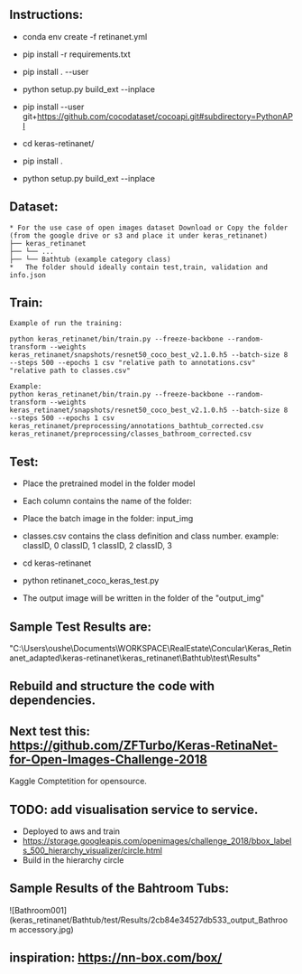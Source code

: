 ## 
## Instructions:
   * conda env create -f retinanet.yml
   * pip install -r requirements.txt

   * pip install . --user
   * python setup.py build_ext --inplace
   * pip install --user git+https://github.com/cocodataset/cocoapi.git#subdirectory=PythonAPI
   * cd keras-retinanet/
   * pip install .
   * python setup.py build_ext --inplace

## Dataset:
    * For the use case of open images dataset Download or Copy the folder (from the google drive or s3 and place it under keras_retinanet)
    ├── keras_retinanet
    ├── └── ...
    ├── └── Bathtub (example category class)
    *   The folder should ideally contain test,train, validation and info.json

## Train:
    Example of run the training:

    python keras_retinanet/bin/train.py --freeze-backbone --random-transform --weights  keras_retinanet/snapshots/resnet50_coco_best_v2.1.0.h5 --batch-size 8 --steps 500 --epochs 1 csv "relative path to annotations.csv" "relative path to classes.csv"

    Example:
    python keras_retinanet/bin/train.py --freeze-backbone --random-transform --weights keras_retinanet/snapshots/resnet50_coco_best_v2.1.0.h5 --batch-size 8 --steps 500 --epochs 1 csv keras_retinanet/preprocessing/annotations_bathtub_corrected.csv keras_retinanet/preprocessing/classes_bathroom_corrected.csv

## Test:
   * Place the pretrained model in the folder model
   * Each column contains the name of the folder:    
   * Place the batch image in the folder: input_img
   * classes.csv contains the class definition and class number.
     example:
     classID, 0
     classID, 1
     classID, 2
     classID, 3

   * cd keras-retinanet
   * python retinanet_coco_keras_test.py
   * The output image will be written in the folder of the "output_img"

## Sample Test Results are:
   "C:\Users\oushe\Documents\WORKSPACE\RealEstate\Concular\Keras_Retinanet_adapted\keras-retinanet\keras_retinanet\Bathtub\test\Results"

## Rebuild and structure the code with dependencies.

## Next test this: https://github.com/ZFTurbo/Keras-RetinaNet-for-Open-Images-Challenge-2018
   Kaggle Comptetition for opensource.

## TODO: add visualisation service to service.
* Deployed to aws and train
* https://storage.googleapis.com/openimages/challenge_2018/bbox_labels_500_hierarchy_visualizer/circle.html
* Build in the hierarchy circle

## Sample Results of the Bahtroom Tubs:
  ![Bathroom001](keras_retinanet/Bathtub/test/Results/2cb84e34527db533_output_Bathroom accessory.jpg)

## inspiration: https://nn-box.com/box/
